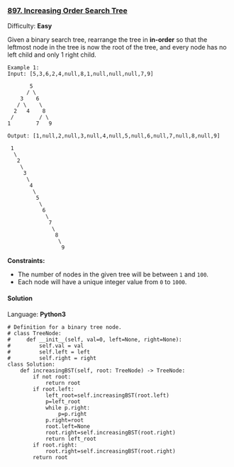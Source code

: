 ### [897\. Increasing Order Search Tree](https://leetcode.com/problems/increasing-order-search-tree/)

Difficulty: **Easy**


Given a binary search tree, rearrange the tree in **in-order** so that the leftmost node in the tree is now the root of the tree, and every node has no left child and only 1 right child.

```
Example 1:
Input: [5,3,6,2,4,null,8,1,null,null,null,7,9]

       5
      / \
    3    6
   / \    \
  2   4    8
 /        / \ 
1        7   9

Output: [1,null,2,null,3,null,4,null,5,null,6,null,7,null,8,null,9]

 1
  \
   2
    \
     3
      \
       4
        \
         5
          \
           6
            \
             7
              \
               8
                \
                 9  
```

**Constraints:**

*   The number of nodes in the given tree will be between `1` and `100`.
*   Each node will have a unique integer value from `0` to `1000`.


#### Solution

Language: **Python3**

```python3
# Definition for a binary tree node.
# class TreeNode:
#     def __init__(self, val=0, left=None, right=None):
#         self.val = val
#         self.left = left
#         self.right = right
class Solution:
    def increasingBST(self, root: TreeNode) -> TreeNode:
        if not root:
            return root
        if root.left:
            left_root=self.increasingBST(root.left)
            p=left_root
            while p.right:
                p=p.right
            p.right=root
            root.left=None
            root.right=self.increasingBST(root.right)
            return left_root
        if root.right:
            root.right=self.increasingBST(root.right)
        return root
```